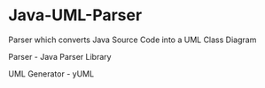 # Java-UML-Parser
Parser which converts Java Source Code into a UML Class Diagram

Parser - Java Parser Library

UML Generator - yUML
